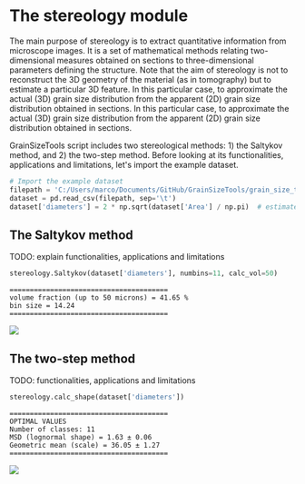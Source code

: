 # The stereology module

The main purpose of stereology is to extract quantitative information from microscope images. It is a set of mathematical methods relating two-dimensional measures obtained on sections to three-dimensional parameters defining the structure. Note that the aim of stereology is not to reconstruct the 3D geometry of the material (as in tomography) but to estimate  a particular 3D feature. In this particular case, to approximate the actual (3D) grain size distribution from the apparent (2D) grain size distribution obtained in sections. In this particular case, to approximate the actual (3D) grain size distribution from the apparent (2D) grain size distribution obtained in sections. 

GrainSizeTools script includes two stereological methods: 1) the Saltykov method, and 2) the two-step method. Before looking at its functionalities, applications and limitations, let's import the example dataset.

```python
# Import the example dataset
filepath = 'C:/Users/marco/Documents/GitHub/GrainSizeTools/grain_size_tools/DATA/data_set.txt'
dataset = pd.read_csv(filepath, sep='\t')
dataset['diameters'] = 2 * np.sqrt(dataset['Area'] / np.pi)  # estimate ECD
```

## The Saltykov method

TODO: explain functionalities, applications and limitations

```python
stereology.Saltykov(dataset['diameters'], numbins=11, calc_vol=50)
```

```
=======================================
volume fraction (up to 50 microns) = 41.65 %
bin size = 14.24
=======================================
```

![](https://github.com/marcoalopez/GrainSizeTools/blob/master/FIGURES/saltykov.png?raw=true)



## The two-step method

TODO: functionalities, applications and limitations

```python
stereology.calc_shape(dataset['diameters'])
```

```
=======================================
OPTIMAL VALUES
Number of classes: 11
MSD (lognormal shape) = 1.63 ± 0.06
Geometric mean (scale) = 36.05 ± 1.27
=======================================
```

![](https://github.com/marcoalopez/GrainSizeTools/blob/master/FIGURES/2step.png?raw=true)